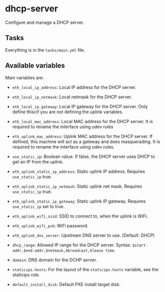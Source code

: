 # dhcp-server

Configure and manage a DHCP server.

## Tasks

Everything is in the `tasks/main.yml` file.

## Available variables

Main variables are:

* `eth_local_ip_address`:         Local IP address for the DHCP server.

* `eth_local_ip_netmask`:         Local netmask for the DHCP server.

* `eth_local_ip_gateway`:         Local IP gateway for the DHCP server. Only
                                  define thiscif you are not defining the uplink
                                  variables.

* `eth_local_mac_address`:        Local MAC address for the DHCP server. It is
                                  required to rename the interface using udev
                                  rules

* `eth_uplink_mac_address`:       Uplink MAC address for the DHCP server. If
                                  defined, this machine will act as a gateway
                                  and does masquerading. It is required to
                                  rename the interface using udev rules.

* `use_static_ip`:                Boolean value. If false, the DHCP server uses
                                  DHCP to get an IP from the uplink.

* `eth_uplink_static_ip_address`: Static uplink IP address. Requires `use_static_ip`
                                  true.

* `eth_uplink_static_ip_netmask`: Static uplink net mask. Requires `use_static_ip`
                                  true.

* `eth_uplink_static_ip_gateway`: Static uplink IP gateway. Requires `use_static_ip`
                                  set to true.

* `eth_uplink_wifi_ssid`:         SSID to connect to, when the uplink is WiFi.

* `eth_uplink_wifi_psk`:          WiFi password.

* `eth_uplink_dns_server`:        Upstream DNS server to use. (Default: DHCP)

* `dhcp_range`:                   Allowed IP range for the DHCP server. Syntax:
                                  `$start-addr,$end-addr,$netmask,$broadcast,$lease time`.

* `domain`:                       DNS domain for the DCHP server.

* `staticips.hosts`:              For the layout of the `staticips.hosts`
                                  variable, see the staticips role.

* `default_install_disk`:         Default PXE install target disk.
